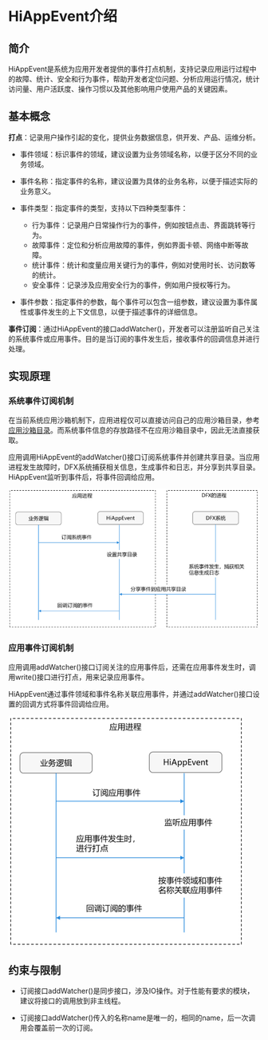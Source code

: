 # HiAppEvent介绍

<!--Kit: Performance Analysis Kit-->
<!--Subsystem: HiviewDFX-->
<!--Owner: @liujiaxing2024-->
<!--Designer: @junjie_shi-->
<!--Tester: @gcw_KuLfPSbe-->
<!--Adviser: @foryourself-->

## 简介

HiAppEvent是系统为应用开发者提供的事件打点机制，支持记录应用运行过程中的故障、统计、安全和行为事件，帮助开发者定位问题、分析应用运行情况，统计访问量、用户活跃度、操作习惯以及其他影响用户使用产品的关键因素。

## 基本概念

**打点**：记录用户操作引起的变化，提供业务数据信息，供开发、产品、运维分析。

- 事件领域：标识事件的领域，建议设置为业务领域名称，以便于区分不同的业务领域。

- 事件名称：指定事件的名称，建议设置为具体的业务名称，以便于描述实际的业务意义。

- 事件类型：指定事件的类型，支持以下四种类型事件：

  - 行为事件：记录用户日常操作行为的事件，例如按钮点击、界面跳转等行为。
  - 故障事件：定位和分析应用故障的事件，例如界面卡顿、网络中断等故障。
  - 统计事件：统计和度量应用关键行为的事件，例如对使用时长、访问数等的统计。
  - 安全事件：记录涉及应用安全行为的事件，例如用户授权等行为。

- 事件参数：指定事件的参数，每个事件可以包含一组参数，建议设置为事件属性或事件发生的上下文信息，以便于描述事件的详细信息。

**事件订阅**：通过HiAppEvent的接口addWatcher()，开发者可以注册监听自己关注的系统事件或应用事件。目的是当订阅的事件发生后，接收事件的回调信息并进行处理。

## 实现原理

### 系统事件订阅机制

在当前系统应用沙箱机制下，应用进程仅可以直接访问自己的应用沙箱目录，参考[应用沙箱目录](../file-management/app-sandbox-directory.md)。而系统事件信息的存放路径不在应用沙箱目录中，因此无法直接获取。

应用调用HiAppEvent的addWatcher()接口订阅系统事件并创建共享目录。当应用进程发生故障时，DFX系统捕获相关信息，生成事件和日志，并分享到共享目录。HiAppEvent监听到事件后，将事件回调给应用。

![hiappevent-watch-systemevents](figures/hiappevent-watch-systemevents.PNG)

### 应用事件订阅机制

应用调用addWatcher()接口订阅关注的应用事件后，还需在应用事件发生时，调用write()接口进行打点，用来记录应用事件。

HiAppEvent通过事件领域和事件名称关联应用事件，并通过addWatcher()接口设置的回调方式将事件回调给应用。

![hiappevent-watch-appevents](figures/hiappevent-watch-appevents.PNG)

## 约束与限制

- 订阅接口addWatcher()是同步接口，涉及IO操作。对于性能有要求的模块，建议将接口的调用放到非主线程。

- 订阅接口addWatcher()传入的名称name是唯一的，相同的name，后一次调用会覆盖前一次的订阅。
